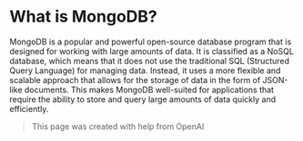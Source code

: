 # What is MongoDB?

MongoDB is a popular and powerful open-source database program that is designed for working with large amounts of data. It is classified as a NoSQL database, which means that it does not use the traditional SQL (Structured Query Language) for managing data. Instead, it uses a more flexible and scalable approach that allows for the storage of data in the form of JSON-like documents. This makes MongoDB well-suited for applications that require the ability to store and query large amounts of data quickly and efficiently.

> This page was created with help from OpenAI